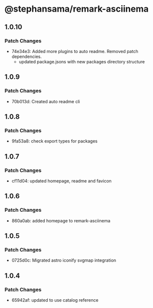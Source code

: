 # @stephansama/remark-asciinema

## 1.0.10

### Patch Changes

- 74e34e3: Added more plugins to auto readme. Removed patch dependencies.
  - updated package.jsons with new packages directory structure

## 1.0.9

### Patch Changes

- 70b013d: Created auto readme cli

## 1.0.8

### Patch Changes

- 9fa53a8: check export types for packages

## 1.0.7

### Patch Changes

- cf11d04: updated homepage, readme and favicon

## 1.0.6

### Patch Changes

- 860a0ab: added homepage to remark-asciinema

## 1.0.5

### Patch Changes

- 0725d0c: Migrated astro iconify svgmap integration

## 1.0.4

### Patch Changes

- 65942af: updated to use catalog reference
